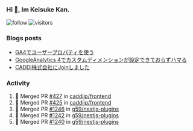 ### Hi 👋, Im Keisuke Kan.

<!--
**9renpoto/9renpoto** is a ✨ _special_ ✨ repository because its `README.md` (this file) appears on your GitHub profile.

Here are some ideas to get you started:

- 🔭 I’m currently working on ...
- 🌱 I’m currently learning ...
- 👯 I’m looking to collaborate on ...
- 🤔 I’m looking for help with ...
- 💬 Ask me about ...
- 📫 How to reach me: ...
- 😄 Pronouns: ...
- ⚡ Fun fact: ...
-->

![follow](https://img.shields.io/github/followers/9renpoto?label=Follow&style=social)
![visitors](https://komarev.com/ghpvc/?username=9renpoto&label=Profile%20views&color=0e75b6&style=flat)

### Blogs posts

<!-- BLOG-POST-LIST:START -->
- [GA4でユーザープロパティを使う](https://9renpoto.dev/2021/02/21/google-analytics-4-user-properties/)
- [GoogleAnalytics 4でカスタムディメンションが設定できておらずハマる](https://9renpoto.dev/2021/02/13/google-analytics-4/)
- [CADDi株式会社にJoinしました](https://9renpoto.dev/2020/12/05/join/)
<!-- BLOG-POST-LIST:END -->

### Activity

<!--START_SECTION:activity-->
1. 🎉 Merged PR [#427](https://github.com/caddijp/frontend/pull/427) in [caddijp/frontend](https://github.com/caddijp/frontend)
2. 🎉 Merged PR [#425](https://github.com/caddijp/frontend/pull/425) in [caddijp/frontend](https://github.com/caddijp/frontend)
3. 🎉 Merged PR [#1246](https://github.com/g59/nestjs-plugins/pull/1246) in [g59/nestjs-plugins](https://github.com/g59/nestjs-plugins)
4. 🎉 Merged PR [#1242](https://github.com/g59/nestjs-plugins/pull/1242) in [g59/nestjs-plugins](https://github.com/g59/nestjs-plugins)
5. 🎉 Merged PR [#1240](https://github.com/g59/nestjs-plugins/pull/1240) in [g59/nestjs-plugins](https://github.com/g59/nestjs-plugins)
<!--END_SECTION:activity-->

<!--START_SECTION:waka-->
<!--END_SECTION:waka-->
